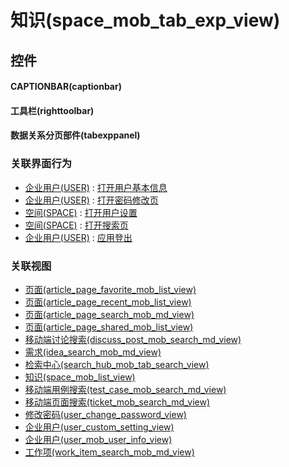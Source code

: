 # 知识(space_mob_tab_exp_view)  <!-- {docsify-ignore-all} -->



## 控件
#### CAPTIONBAR(captionbar)
#### 工具栏(righttoolbar)
#### 数据关系分页部件(tabexppanel)


### 关联界面行为
  * [企业用户(USER)](module/Base/user) : [打开用户基本信息](module/Base/user#界面行为)
  * [企业用户(USER)](module/Base/user) : [打开密码修改页](module/Base/user#界面行为)
  * [空间(SPACE)](module/Wiki/space) : [打开用户设置](module/Wiki/space#界面行为)
  * [空间(SPACE)](module/Wiki/space) : [打开搜索页](module/Wiki/space#界面行为)
  * [企业用户(USER)](module/Base/user) : [应用登出](module/Base/user#界面行为)

### 关联视图
  * [页面(article_page_favorite_mob_list_view)](app/view/article_page_favorite_mob_list_view)
  * [页面(article_page_recent_mob_list_view)](app/view/article_page_recent_mob_list_view)
  * [页面(article_page_search_mob_md_view)](app/view/article_page_search_mob_md_view)
  * [页面(article_page_shared_mob_list_view)](app/view/article_page_shared_mob_list_view)
  * [移动端讨论搜索(discuss_post_mob_search_md_view)](app/view/discuss_post_mob_search_md_view)
  * [需求(idea_search_mob_md_view)](app/view/idea_search_mob_md_view)
  * [检索中心(search_hub_mob_tab_search_view)](app/view/search_hub_mob_tab_search_view)
  * [知识(space_mob_list_view)](app/view/space_mob_list_view)
  * [移动端用例搜索(test_case_mob_search_md_view)](app/view/test_case_mob_search_md_view)
  * [移动端页面搜索(ticket_mob_search_md_view)](app/view/ticket_mob_search_md_view)
  * [修改密码(user_change_password_view)](app/view/user_change_password_view)
  * [企业用户(user_custom_setting_view)](app/view/user_custom_setting_view)
  * [企业用户(user_mob_user_info_view)](app/view/user_mob_user_info_view)
  * [工作项(work_item_search_mob_md_view)](app/view/work_item_search_mob_md_view)

<script>
 const { createApp } = Vue
  createApp({
    data() {
      return {

      }
    }
  }).use(ElementPlus).mount('#app')
</script>